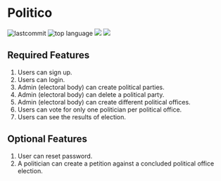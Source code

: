 # Politico
![lastcommit](https://img.shields.io/github/last-commit/martinMutuma/Politico.svg?style=flat)
	![top language](https://img.shields.io/github/languages/top/martinMutuma/Politico.svg?style=flat) ![](https://img.shields.io/github/languages/count/martinMutuma/Politico.svg?style=flat)
	![](https://img.shields.io/github/languages/code-size/martinMutuma/Politico.svg?style=flat)

## Required Features
1. Users can sign up.
2. Users can login.
3. Admin (electoral body) can create political parties.
4. Admin (electoral body) can delete a political party.
5. Admin (electoral body) can create different political offices.
6. Users can vote for only one politician per political office.
7. Users can see the results of election.

## Optional Features
1. User can reset password.
2. A politician can create a petition against a concluded political office election.
